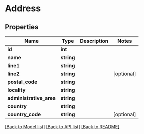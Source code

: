 # Address

## Properties
Name | Type | Description | Notes
------------ | ------------- | ------------- | -------------
**id** | **int** |  | 
**name** | **string** |  | 
**line1** | **string** |  | 
**line2** | **string** |  | [optional] 
**postal_code** | **string** |  | 
**locality** | **string** |  | 
**administrative_area** | **string** |  | 
**country** | **string** |  | 
**country_code** | **string** |  | [optional] 

[[Back to Model list]](../README.md#documentation-for-models) [[Back to API list]](../README.md#documentation-for-api-endpoints) [[Back to README]](../README.md)


